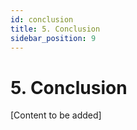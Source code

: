 ```yaml
---
id: conclusion
title: 5. Conclusion
sidebar_position: 9
---
```


# 5. Conclusion

[Content to be added]